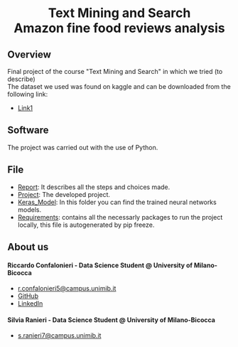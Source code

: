 <h1 align="center">Text Mining and Search <br /> Amazon fine food reviews analysis </h1>

## Overview
Final project of the course "Text Mining and Search" in which we tried (to describe)
<br />
The dataset we used was found on kaggle and can be downloaded from the following link:
  * [Link1](https://www.kaggle.com/snap/amazon-fine-food-reviews)


## Software
The project was carried out with the use of Python. 

## File
  * [Report](./Report/Report.pdf): It describes all the steps and choices made.
  * [Project](./AmazonFineFoodReviews.ipynb): The developed project.
  * [Keras_Model](./Keras_Model): In this folder you can find the trained neural networks models.
  * [Requirements](./requirements.txt): contains all the necessarly packages to run the project locally, this file is autogenerated by pip freeze.
## About us

#### Riccardo Confalonieri - Data Science Student @ University of Milano-Bicocca
  * r.confalonieri5@campus.unimib.it
  * [GitHub](https://github.com/rconfa)
  * [LinkedIn](https://www.linkedin.com/in/riccardo-confalonieri-5250b0201/)

#### Silvia Ranieri - Data Science Student @ University of Milano-Bicocca
  * s.ranieri7@campus.unimib.it

